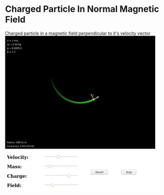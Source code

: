 # Charged Particle In Normal Magnetic Field
Charged particle in a magnetic field perpendicular to it's velocity vector
 ![Alt text](/screenshot.png?raw=true "Simulation")
